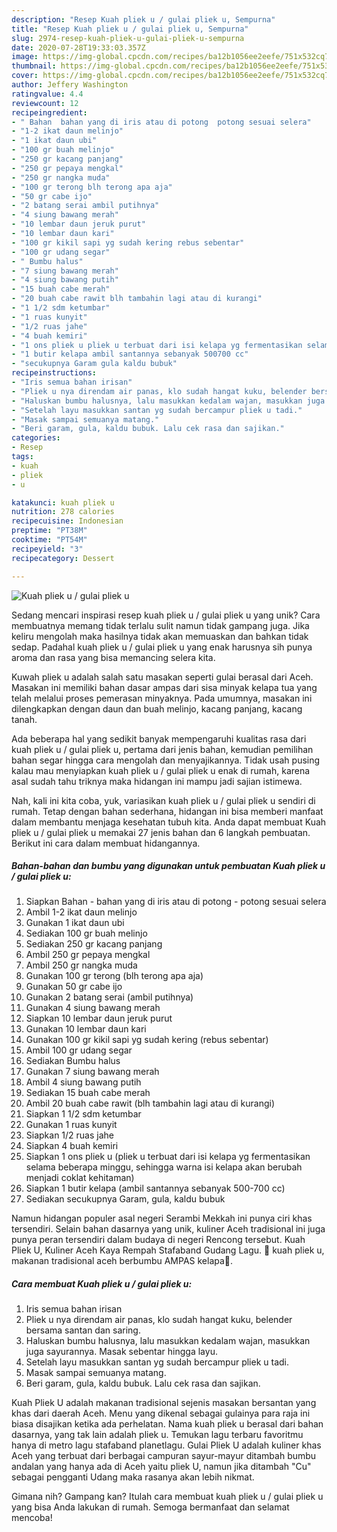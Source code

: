 ```yaml
---
description: "Resep Kuah pliek u / gulai pliek u, Sempurna"
title: "Resep Kuah pliek u / gulai pliek u, Sempurna"
slug: 2974-resep-kuah-pliek-u-gulai-pliek-u-sempurna
date: 2020-07-28T19:33:03.357Z
image: https://img-global.cpcdn.com/recipes/ba12b1056ee2eefe/751x532cq70/kuah-pliek-u-gulai-pliek-u-foto-resep-utama.jpg
thumbnail: https://img-global.cpcdn.com/recipes/ba12b1056ee2eefe/751x532cq70/kuah-pliek-u-gulai-pliek-u-foto-resep-utama.jpg
cover: https://img-global.cpcdn.com/recipes/ba12b1056ee2eefe/751x532cq70/kuah-pliek-u-gulai-pliek-u-foto-resep-utama.jpg
author: Jeffery Washington
ratingvalue: 4.4
reviewcount: 12
recipeingredient:
- " Bahan  bahan yang di iris atau di potong  potong sesuai selera"
- "1-2 ikat daun melinjo"
- "1 ikat daun ubi"
- "100 gr buah melinjo"
- "250 gr kacang panjang"
- "250 gr pepaya mengkal"
- "250 gr nangka muda"
- "100 gr terong blh terong apa aja"
- "50 gr cabe ijo"
- "2 batang serai ambil putihnya"
- "4 siung bawang merah"
- "10 lembar daun jeruk purut"
- "10 lembar daun kari"
- "100 gr kikil sapi yg sudah kering rebus sebentar"
- "100 gr udang segar"
- " Bumbu halus"
- "7 siung bawang merah"
- "4 siung bawang putih"
- "15 buah cabe merah"
- "20 buah cabe rawit blh tambahin lagi atau di kurangi"
- "1 1/2 sdm ketumbar"
- "1 ruas kunyit"
- "1/2 ruas jahe"
- "4 buah kemiri"
- "1 ons pliek u pliek u terbuat dari isi kelapa yg fermentasikan selama beberapa minggu sehingga warna isi kelapa akan berubah menjadi coklat kehitaman"
- "1 butir kelapa ambil santannya sebanyak 500700 cc"
- "secukupnya Garam gula kaldu bubuk"
recipeinstructions:
- "Iris semua bahan irisan"
- "Pliek u nya direndam air panas, klo sudah hangat kuku, belender bersama santan dan saring."
- "Haluskan bumbu halusnya, lalu masukkan kedalam wajan, masukkan juga sayurannya. Masak sebentar hingga layu."
- "Setelah layu masukkan santan yg sudah bercampur pliek u tadi."
- "Masak sampai semuanya matang."
- "Beri garam, gula, kaldu bubuk. Lalu cek rasa dan sajikan."
categories:
- Resep
tags:
- kuah
- pliek
- u

katakunci: kuah pliek u 
nutrition: 278 calories
recipecuisine: Indonesian
preptime: "PT38M"
cooktime: "PT54M"
recipeyield: "3"
recipecategory: Dessert

---
```



![Kuah pliek u / gulai pliek u](https://img-global.cpcdn.com/recipes/ba12b1056ee2eefe/751x532cq70/kuah-pliek-u-gulai-pliek-u-foto-resep-utama.jpg)

Sedang mencari inspirasi resep kuah pliek u / gulai pliek u yang unik? Cara membuatnya memang tidak terlalu sulit namun tidak gampang juga. Jika keliru mengolah maka hasilnya tidak akan memuaskan dan bahkan tidak sedap. Padahal kuah pliek u / gulai pliek u yang enak harusnya sih punya aroma dan rasa yang bisa memancing selera kita.

Kuwah pliek u adalah salah satu masakan seperti gulai berasal dari Aceh. Masakan ini memiliki bahan dasar ampas dari sisa minyak kelapa tua yang telah melalui proses pemerasan minyaknya. Pada umumnya, masakan ini dilengkapkan dengan daun dan buah melinjo, kacang panjang, kacang tanah.

Ada beberapa hal yang sedikit banyak mempengaruhi kualitas rasa dari kuah pliek u / gulai pliek u, pertama dari jenis bahan, kemudian pemilihan bahan segar hingga cara mengolah dan menyajikannya. Tidak usah pusing kalau mau menyiapkan kuah pliek u / gulai pliek u enak di rumah, karena asal sudah tahu triknya maka hidangan ini mampu jadi sajian istimewa.


Nah, kali ini kita coba, yuk, variasikan kuah pliek u / gulai pliek u sendiri di rumah. Tetap dengan bahan sederhana, hidangan ini bisa memberi manfaat dalam membantu menjaga kesehatan tubuh kita. Anda dapat membuat Kuah pliek u / gulai pliek u memakai 27 jenis bahan dan 6 langkah pembuatan. Berikut ini cara dalam membuat hidangannya.

<!--inarticleads1-->

##### Bahan-bahan dan bumbu yang digunakan untuk pembuatan Kuah pliek u / gulai pliek u:

1. Siapkan  Bahan - bahan yang di iris atau di potong - potong sesuai selera
1. Ambil 1-2 ikat daun melinjo
1. Gunakan 1 ikat daun ubi
1. Sediakan 100 gr buah melinjo
1. Sediakan 250 gr kacang panjang
1. Ambil 250 gr pepaya mengkal
1. Ambil 250 gr nangka muda
1. Gunakan 100 gr terong (blh terong apa aja)
1. Gunakan 50 gr cabe ijo
1. Gunakan 2 batang serai (ambil putihnya)
1. Gunakan 4 siung bawang merah
1. Siapkan 10 lembar daun jeruk purut
1. Gunakan 10 lembar daun kari
1. Gunakan 100 gr kikil sapi yg sudah kering (rebus sebentar)
1. Ambil 100 gr udang segar
1. Sediakan  Bumbu halus
1. Gunakan 7 siung bawang merah
1. Ambil 4 siung bawang putih
1. Sediakan 15 buah cabe merah
1. Ambil 20 buah cabe rawit (blh tambahin lagi atau di kurangi)
1. Siapkan 1 1/2 sdm ketumbar
1. Gunakan 1 ruas kunyit
1. Siapkan 1/2 ruas jahe
1. Siapkan 4 buah kemiri
1. Siapkan 1 ons pliek u (pliek u terbuat dari isi kelapa yg fermentasikan selama beberapa minggu, sehingga warna isi kelapa akan berubah menjadi coklat kehitaman)
1. Siapkan 1 butir kelapa (ambil santannya sebanyak 500-700 cc)
1. Sediakan secukupnya Garam, gula, kaldu bubuk


Namun hidangan populer asal negeri Serambi Mekkah ini punya ciri khas tersendiri. Selain bahan dasarnya yang unik, kuliner Aceh tradisional ini juga punya peran tersendiri dalam budaya di negeri Rencong tersebut. Kuah Pliek U, Kuliner Aceh Kaya Rempah Stafaband Gudang Lagu. 🔴 kuah pliek u, makanan tradisional aceh berbumbu AMPAS kelapa🍴. 

<!--inarticleads2-->

##### Cara membuat Kuah pliek u / gulai pliek u:

1. Iris semua bahan irisan
1. Pliek u nya direndam air panas, klo sudah hangat kuku, belender bersama santan dan saring.
1. Haluskan bumbu halusnya, lalu masukkan kedalam wajan, masukkan juga sayurannya. Masak sebentar hingga layu.
1. Setelah layu masukkan santan yg sudah bercampur pliek u tadi.
1. Masak sampai semuanya matang.
1. Beri garam, gula, kaldu bubuk. Lalu cek rasa dan sajikan.


Kuah Pliek U adalah makanan tradisional sejenis masakan bersantan yang khas dari daerah Aceh. Menu yang dikenal sebagai gulainya para raja ini biasa disajikan ketika ada perhelatan. Nama kuah pliek u berasal dari bahan dasarnya, yang tak lain adalah pliek u. Temukan lagu terbaru favoritmu hanya di metro lagu stafaband planetlagu. Gulai Pliek U adalah kuliner khas Aceh yang terbuat dari berbagai campuran sayur-mayur ditambah bumbu andalan yang hanya ada di Aceh yaitu pliek U, namun jika ditambah &#34;Cu&#34; sebagai pengganti Udang maka rasanya akan lebih nikmat. 

Gimana nih? Gampang kan? Itulah cara membuat kuah pliek u / gulai pliek u yang bisa Anda lakukan di rumah. Semoga bermanfaat dan selamat mencoba!
